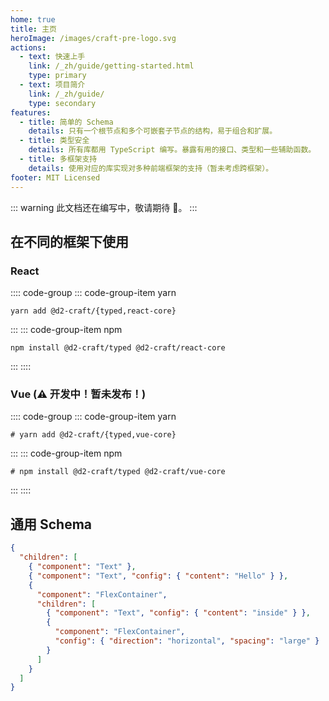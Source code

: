 ```yaml
---
home: true
title: 主页
heroImage: /images/craft-pre-logo.svg
actions:
  - text: 快速上手
    link: /_zh/guide/getting-started.html
    type: primary
  - text: 项目简介
    link: /_zh/guide/
    type: secondary
features:
  - title: 简单的 Schema
    details: 只有一个根节点和多个可嵌套子节点的结构，易于组合和扩展。
  - title: 类型安全
    details: 所有库都用 TypeScript 编写。暴露有用的接口、类型和一些辅助函数。
  - title: 多框架支持
    details: 使用对应的库实现对多种前端框架的支持（暂未考虑跨框架）。
footer: MIT Licensed
---
```


::: warning
此文档还在编写中，敬请期待 🍷。
:::

## 在不同的框架下使用

### React

:::: code-group
::: code-group-item yarn

```sh:no-line-numbers
yarn add @d2-craft/{typed,react-core}
```

:::
::: code-group-item npm

```sh:no-line-numbers
npm install @d2-craft/typed @d2-craft/react-core
```

:::
::::

### Vue (⚠️ 开发中！暂未发布！)

:::: code-group
::: code-group-item yarn

```sh:no-line-numbers
# yarn add @d2-craft/{typed,vue-core}
```

:::
::: code-group-item npm

```sh:no-line-numbers
# npm install @d2-craft/typed @d2-craft/vue-core
```

:::
::::

## 通用 Schema

```json
{
  "children": [
    { "component": "Text" },
    { "component": "Text", "config": { "content": "Hello" } },
    {
      "component": "FlexContainer",
      "children": [
        { "component": "Text", "config": { "content": "inside" } },
        {
          "component": "FlexContainer",
          "config": { "direction": "horizontal", "spacing": "large" }
        }
      ]
    }
  ]
}
```
